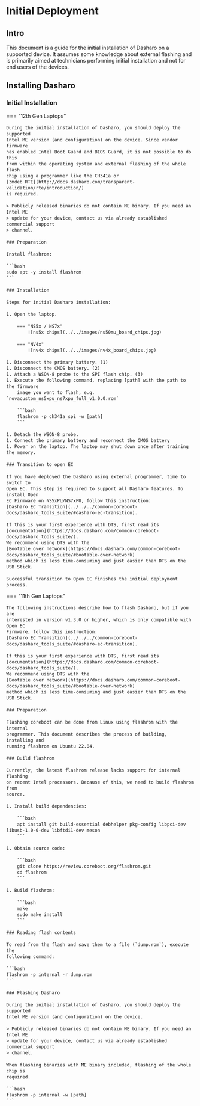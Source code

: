 # Initial Deployment

## Intro

This document is a guide for the initial installation of Dasharo on a supported
device. It assumes some knowledge about external flashing and is primarily aimed
at technicians performing initial installation and not for end users of the
devices.

## Installing Dasharo

### Initial Installation

=== "12th Gen Laptops"

    During the initial installation of Dasharo, you should deploy the supported
    Intel ME version (and configuration) on the device. Since vendor firmware
    has enabled Intel Boot Guard and BIOS Guard, it is not possible to do this
    from within the operating system and external flashing of the whole flash
    chip using a programmer like the CH341a or
    [3mdeb RTE](http://docs.dasharo.com/transparent-validation/rte/introduction/)
    is required.

    > Publicly released binaries do not contain ME binary. If you need an Intel ME
    > update for your device, contact us via already established commercial support
    > channel.

    ### Preparation

    Install flashrom:

    ```bash
    sudo apt -y install flashrom
    ```

    ### Installation

    Steps for initial Dasharo installation:

    1. Open the laptop.

        === "NS5x / NS7x"
            ![ns5x chips](../../images/ns50mu_board_chips.jpg)

        === "NV4x"
            ![nv4x chips](../../images/nv4x_board_chips.jpg)

    1. Disconnect the primary battery. (1)
    1. Disconnect the CMOS battery. (2)
    1. Attach a WSON-8 probe to the SPI flash chip. (3)
    1. Execute the following command, replacing [path] with the path to the firmware
        image you want to flash, e.g. `novacustom_ns5xpu_ns7xpu_full_v1.0.0.rom`

        ```bash
        flashrom -p ch341a_spi -w [path]
        ```

    1. Detach the WSON-8 probe.
    1. Connect the primary battery and reconnect the CMOS battery
    1. Power on the laptop. The laptop may shut down once after training the memory.

    ### Transition to open EC

    If you have deployed the Dasharo using external programmer, time to switch to
    Open EC. This step is required to support all Dasharo features. To install Open
    EC Firmware on NS5xPU/NS7xPU, follow this instruction:
    [Dasharo EC Transition](../../../common-coreboot-docs/dasharo_tools_suite/#dasharo-ec-transition).

    If this is your first experience with DTS, first read its
    [documentation](https://docs.dasharo.com/common-coreboot-docs/dasharo_tools_suite/).
    We recommend using DTS with the
    [Bootable over network](https://docs.dasharo.com/common-coreboot-docs/dasharo_tools_suite/#bootable-over-network)
    method which is less time-consuming and just easier than DTS on the USB Stick.

    Successful transition to Open EC finishes the initial deployment process.

=== "11th Gen Laptops"

    The following instructions describe how to flash Dasharo, but if you are
    interested in version v1.3.0 or higher, which is only compatible with Open EC
    Firmware, follow this instruction:
    [Dasharo EC Transition](../../../common-coreboot-docs/dasharo_tools_suite/#dasharo-ec-transition).

    If this is your first experience with DTS, first read its
    [documentation](https://docs.dasharo.com/common-coreboot-docs/dasharo_tools_suite/).
    We recommend using DTS with the
    [Bootable over network](https://docs.dasharo.com/common-coreboot-docs/dasharo_tools_suite/#bootable-over-network)
    method which is less time-consuming and just easier than DTS on the USB Stick.

    ### Preparation

    Flashing coreboot can be done from Linux using flashrom with the internal
    programmer. This document describes the process of building, installing and
    running flashrom on Ubuntu 22.04.

    ### Build flashrom

    Currently, the latest flashrom release lacks support for internal flashing
    on recent Intel processors. Because of this, we need to build flashrom from
    source.

    1. Install build dependencies:

        ```bash
        apt install git build-essential debhelper pkg-config libpci-dev libusb-1.0-0-dev libftdi1-dev meson
        ```

    1. Obtain source code:

        ```bash
        git clone https://review.coreboot.org/flashrom.git
        cd flashrom
        ```

    1. Build flashrom:

        ```bash
        make
        sudo make install
        ```

    ### Reading flash contents

    To read from the flash and save them to a file (`dump.rom`), execute the
    following command:

    ```bash
    flashrom -p internal -r dump.rom
    ```

    ### Flashing Dasharo

    During the initial installation of Dasharo, you should deploy the supported
    Intel ME version (and configuration) on the device.

    > Publicly released binaries do not contain ME binary. If you need an Intel ME
    > update for your device, contact us via already established commercial support
    > channel.

    When flashing binaries with ME binary included, flashing of the whole chip is
    required.

    ```bash
    flashrom -p internal -w [path]
    ```
